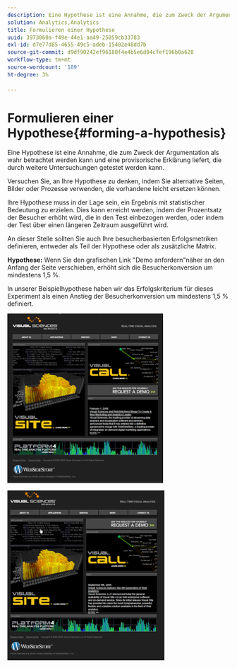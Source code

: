 ```yaml
---
description: Eine Hypothese ist eine Annahme, die zum Zweck der Argumentation als wahr betrachtet werden kann und eine provisorische Erklärung liefert, die durch weitere Untersuchungen getestet werden kann.
solution: Analytics,Analytics
title: Formulieren einer Hypothese
uuid: 3973060a-f49e-44e1-aa49-25059cb33783
exl-id: d7e77d85-4655-49c5-adeb-15402e48dd7b
source-git-commit: d9df90242ef96188f4e4b5e6d04cfef196b0a628
workflow-type: tm+mt
source-wordcount: '189'
ht-degree: 3%

---
```


# Formulieren einer Hypothese{#forming-a-hypothesis}

Eine Hypothese ist eine Annahme, die zum Zweck der Argumentation als wahr betrachtet werden kann und eine provisorische Erklärung liefert, die durch weitere Untersuchungen getestet werden kann.

Versuchen Sie, an Ihre Hypothese zu denken, indem Sie alternative Seiten, Bilder oder Prozesse verwenden, die vorhandene leicht ersetzen können.

Ihre Hypothese muss in der Lage sein, ein Ergebnis mit statistischer Bedeutung zu erzielen. Dies kann erreicht werden, indem der Prozentsatz der Besucher erhöht wird, die in den Test einbezogen werden, oder indem der Test über einen längeren Zeitraum ausgeführt wird.

An dieser Stelle sollten Sie auch Ihre besucherbasierten Erfolgsmetriken definieren, entweder als Teil der Hypothese oder als zusätzliche Matrix.

**Hypothese:** Wenn Sie den grafischen Link &quot;Demo anfordern&quot;näher an den Anfang der Seite verschieben, erhöht sich die Besucherkonversion um mindestens 1,5 %.

In unserer Beispielhypothese haben wir das Erfolgskriterium für dieses Experiment als einen Anstieg der Besucherkonversion um mindestens 1,5 % definiert.

![](assets/ControlPage.png)

![](assets/TestPage.png)
